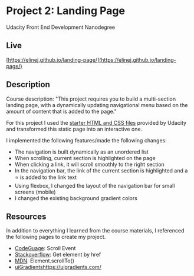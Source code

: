 # Project 2: Landing Page
Udacity Front End Development Nanodegree

## Live

[https://elinej.github.io/landing-page/](https://elinej.github.io/landing-page/)

## Description

Course description: "This project requires you to build a multi-section landing page, with a dynamically updating navigational menu based on the amount of content that is added to the page." 

For this project I used the [starter HTML and CSS files](https://github.com/udacity/fend/tree/refresh-2019/projects/landing-page) provided by Udacity and transformed this static page into an interactive one. 

I implemented the following features/made the following changes:
* The navigation is built dynamically as an unordered list
* When scrolling, current section is highlighted on the page
* When clicking a link, it will scroll smoothly to the right section
* In the navigation bar, the link of the current section is highlighted and a :star: is added to the link text
* Using flexbox, I changed the layout of the navigation bar for small screens (mobile)
* I changed the existing background gradient colors

## Resources

In addition to everything I learned from the course materials, I referenced the following pages to create my project.

* [CodeGuage](https://www.codeguage.com/courses/js/events-scroll-event): Scroll Event
* [Stackoverflow](https://stackoverflow.com/questions/10572735/javascript-getelement-by-href): Get element by href
* [MDN](https://developer.mozilla.org/en-US/docs/Web/API/Element/scrollTo): Element.scrollTo()
* [uiGradients](https://uigradients.com/)https://uigradients.com/